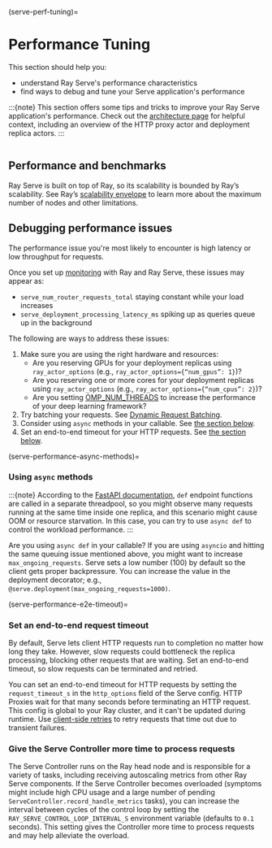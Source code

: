 (serve-perf-tuning)=
# Performance Tuning

This section should help you:

- understand Ray Serve's performance characteristics
- find ways to debug and tune your Serve application's performance

:::{note}
This section offers some tips and tricks to improve your Ray Serve application's performance. Check out the [architecture page](serve-architecture) for helpful context, including an overview of the HTTP proxy actor and deployment replica actors.
:::

```{contents}
```

## Performance and benchmarks

Ray Serve is built on top of Ray, so its scalability is bounded by Ray’s scalability. See Ray’s [scalability envelope](https://github.com/ray-project/ray/blob/master/release/benchmarks/README.md) to learn more about the maximum number of nodes and other limitations.

## Debugging performance issues

The performance issue you're most likely to encounter is high latency or low throughput for requests.

Once you set up [monitoring](serve-monitoring) with Ray and Ray Serve, these issues may appear as:

* `serve_num_router_requests_total` staying constant while your load increases
* `serve_deployment_processing_latency_ms` spiking up as queries queue up in the background

The following are ways to address these issues:

1. Make sure you are using the right hardware and resources:
   * Are you reserving GPUs for your deployment replicas using `ray_actor_options` (e.g., `ray_actor_options={“num_gpus”: 1}`)?
   * Are you reserving one or more cores for your deployment replicas using `ray_actor_options` (e.g., `ray_actor_options={“num_cpus”: 2}`)?
   * Are you setting [OMP_NUM_THREADS](serve-omp-num-threads) to increase the performance of your deep learning framework?
2. Try batching your requests. See [Dynamic Request Batching](serve-performance-batching-requests).
3. Consider using `async` methods in your callable. See [the section below](serve-performance-async-methods).
4. Set an end-to-end timeout for your HTTP requests. See [the section below](serve-performance-e2e-timeout).


(serve-performance-async-methods)=
### Using `async` methods

:::{note}
According to the [FastAPI documentation](https://fastapi.tiangolo.com/async/#very-technical-details), `def` endpoint functions are called in a separate threadpool, so you might observe many requests running at the same time inside one replica, and this scenario might cause OOM or resource starvation. In this case, you can try to use `async def` to control the workload performance.
:::

Are you using `async def` in your callable? If you are using `asyncio` and
hitting the same queuing issue mentioned above, you might want to increase
`max_ongoing_requests`. Serve sets a low number (100) by default so the client gets
proper backpressure. You can increase the value in the deployment decorator; e.g.,
`@serve.deployment(max_ongoing_requests=1000)`.

(serve-performance-e2e-timeout)=
### Set an end-to-end request timeout

By default, Serve lets client HTTP requests run to completion no matter how long they take. However, slow requests could bottleneck the replica processing, blocking other requests that are waiting. Set an end-to-end timeout, so slow requests can be terminated and retried.

You can set an end-to-end timeout for HTTP requests by setting the `request_timeout_s` in the `http_options` field of the Serve config. HTTP Proxies wait for that many seconds before terminating an HTTP request. This config is global to your Ray cluster, and it can't be updated during runtime. Use [client-side retries](serve-best-practices-http-requests) to retry requests that time out due to transient failures.

### Give the Serve Controller more time to process requests

The Serve Controller runs on the Ray head node and is responsible for a variety of tasks,
including receiving autoscaling metrics from other Ray Serve components.
If the Serve Controller becomes overloaded
(symptoms might include high CPU usage and a large number of pending `ServeController.record_handle_metrics` tasks),
you can increase the interval between cycles of the control loop
by setting the `RAY_SERVE_CONTROL_LOOP_INTERVAL_S` environment variable (defaults to `0.1` seconds).
This setting gives the Controller more time to process requests and may help alleviate the overload.
